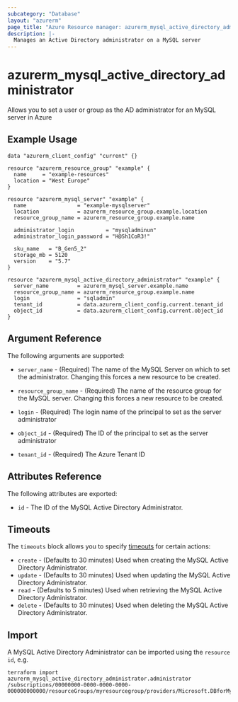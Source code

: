 ```yaml
---
subcategory: "Database"
layout: "azurerm"
page_title: "Azure Resource manager: azurerm_mysql_active_directory_administrator"
description: |-
  Manages an Active Directory administrator on a MySQL server
---
```


# azurerm_mysql_active_directory_administrator

Allows you to set a user or group as the AD administrator for an MySQL server in Azure

## Example Usage

```hcl
data "azurerm_client_config" "current" {}

resource "azurerm_resource_group" "example" {
  name     = "example-resources"
  location = "West Europe"
}

resource "azurerm_mysql_server" "example" {
  name                = "example-mysqlserver"
  location            = azurerm_resource_group.example.location
  resource_group_name = azurerm_resource_group.example.name

  administrator_login          = "mysqladminun"
  administrator_login_password = "H@Sh1CoR3!"

  sku_name   = "B_Gen5_2"
  storage_mb = 5120
  version    = "5.7"
}

resource "azurerm_mysql_active_directory_administrator" "example" {
  server_name         = azurerm_mysql_server.example.name
  resource_group_name = azurerm_resource_group.example.name
  login               = "sqladmin"
  tenant_id           = data.azurerm_client_config.current.tenant_id
  object_id           = data.azurerm_client_config.current.object_id
}
```

## Argument Reference

The following arguments are supported:

* `server_name` - (Required) The name of the MySQL Server on which to set the administrator. Changing this forces a new resource to be created.

* `resource_group_name` - (Required) The name of the resource group for the MySQL server. Changing this forces a new resource to be created.

* `login` - (Required) The login name of the principal to set as the server administrator

* `object_id` - (Required) The ID of the principal to set as the server administrator

* `tenant_id` - (Required) The Azure Tenant ID

## Attributes Reference

The following attributes are exported:

* `id` - The ID of the MySQL Active Directory Administrator.

## Timeouts

The `timeouts` block allows you to specify [timeouts](https://www.terraform.io/docs/configuration/resources.html#timeouts) for certain actions:

* `create` - (Defaults to 30 minutes) Used when creating the MySQL Active Directory Administrator.
* `update` - (Defaults to 30 minutes) Used when updating the MySQL Active Directory Administrator.
* `read` - (Defaults to 5 minutes) Used when retrieving the MySQL Active Directory Administrator.
* `delete` - (Defaults to 30 minutes) Used when deleting the MySQL Active Directory Administrator.

## Import

A MySQL Active Directory Administrator can be imported using the `resource id`, e.g.

```shell
terraform import azurerm_mysql_active_directory_administrator.administrator /subscriptions/00000000-0000-0000-0000-000000000000/resourceGroups/myresourcegroup/providers/Microsoft.DBforMySQL/servers/myserver/administrators/activeDirectory
```
